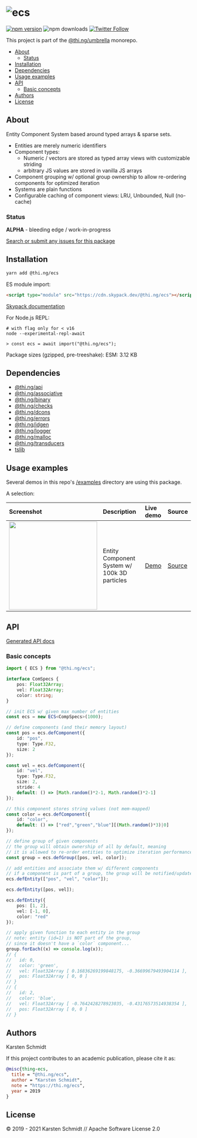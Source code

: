 <!-- This file is generated - DO NOT EDIT! -->

# ![ecs](https://media.thi.ng/umbrella/banners/thing-ecs.svg?39642279)

[![npm version](https://img.shields.io/npm/v/@thi.ng/ecs.svg)](https://www.npmjs.com/package/@thi.ng/ecs)
![npm downloads](https://img.shields.io/npm/dm/@thi.ng/ecs.svg)
[![Twitter Follow](https://img.shields.io/twitter/follow/thing_umbrella.svg?style=flat-square&label=twitter)](https://twitter.com/thing_umbrella)

This project is part of the
[@thi.ng/umbrella](https://github.com/thi-ng/umbrella/) monorepo.

- [About](#about)
  - [Status](#status)
- [Installation](#installation)
- [Dependencies](#dependencies)
- [Usage examples](#usage-examples)
- [API](#api)
  - [Basic concepts](#basic-concepts)
- [Authors](#authors)
- [License](#license)

## About

Entity Component System based around typed arrays & sparse sets.

- Entities are merely numeric identifiers
- Component types:
    - Numeric / vectors are stored as typed array views with customizable striding
    - arbitrary JS values are stored in vanilla JS arrays
- Component grouping w/ optional group ownership to allow re-ordering
  components for optimized iteration
- Systems are plain functions
- Configurable caching of component views: LRU, Unbounded, Null (no-cache)

### Status

**ALPHA** - bleeding edge / work-in-progress

[Search or submit any issues for this package](https://github.com/thi-ng/umbrella/issues?q=%5Becs%5D+in%3Atitle)

## Installation

```bash
yarn add @thi.ng/ecs
```

ES module import:

```html
<script type="module" src="https://cdn.skypack.dev/@thi.ng/ecs"></script>
```

[Skypack documentation](https://docs.skypack.dev/)

For Node.js REPL:

```text
# with flag only for < v16
node --experimental-repl-await

> const ecs = await import("@thi.ng/ecs");
```

Package sizes (gzipped, pre-treeshake): ESM: 3.12 KB

## Dependencies

- [@thi.ng/api](https://github.com/thi-ng/umbrella/tree/develop/packages/api)
- [@thi.ng/associative](https://github.com/thi-ng/umbrella/tree/develop/packages/associative)
- [@thi.ng/binary](https://github.com/thi-ng/umbrella/tree/develop/packages/binary)
- [@thi.ng/checks](https://github.com/thi-ng/umbrella/tree/develop/packages/checks)
- [@thi.ng/dcons](https://github.com/thi-ng/umbrella/tree/develop/packages/dcons)
- [@thi.ng/errors](https://github.com/thi-ng/umbrella/tree/develop/packages/errors)
- [@thi.ng/idgen](https://github.com/thi-ng/umbrella/tree/develop/packages/idgen)
- [@thi.ng/logger](https://github.com/thi-ng/umbrella/tree/develop/packages/logger)
- [@thi.ng/malloc](https://github.com/thi-ng/umbrella/tree/develop/packages/malloc)
- [@thi.ng/transducers](https://github.com/thi-ng/umbrella/tree/develop/packages/transducers)
- [tslib](https://github.com/thi-ng/umbrella/tree/develop/packages/undefined)

## Usage examples

Several demos in this repo's
[/examples](https://github.com/thi-ng/umbrella/tree/develop/examples)
directory are using this package.

A selection:

| Screenshot                                                                                                          | Description                                  | Live demo                                     | Source                                                                     |
|:--------------------------------------------------------------------------------------------------------------------|:---------------------------------------------|:----------------------------------------------|:---------------------------------------------------------------------------|
| <img src="https://raw.githubusercontent.com/thi-ng/umbrella/develop/assets/examples/soa-ecs-100k.png" width="240"/> | Entity Component System w/ 100k 3D particles | [Demo](https://demo.thi.ng/umbrella/soa-ecs/) | [Source](https://github.com/thi-ng/umbrella/tree/develop/examples/soa-ecs) |

## API

[Generated API docs](https://docs.thi.ng/umbrella/ecs/)

### Basic concepts

```ts
import { ECS } from "@thi.ng/ecs";

interface ComSpecs {
    pos: Float32Array;
    vel: Float32Array;
    color: string;
}

// init ECS w/ given max number of entities
const ecs = new ECS<CompSpecs>(1000);

// define components (and their memory layout)
const pos = ecs.defComponent({
    id: "pos",
    type: Type.F32,
    size: 2
});

const vel = ecs.defComponent({
    id: "vel",
    type: Type.F32,
    size: 2,
    stride: 4
    default: () => [Math.random()*2-1, Math.random()*2-1]
});

// this component stores string values (not mem-mapped)
const color = ecs.defComponent({
    id: "color",
    default: () => ["red","green","blue"][(Math.random()*3)|0]
});

// define group of given components
// the group will obtain ownership of all by default, meaning
// it is allowed to re-order entities to optimize iteration performance
const group = ecs.defGroup([pos, vel, color]);

// add entities and associate them w/ different components
// if a component is part of a group, the group will be notified/updated
ecs.defEntity(["pos", "vel", "color"]);

ecs.defEntity([pos, vel]);

ecs.defEntity({
    pos: [1, 2],
    vel: [-1, 0],
    color: "red"
});

// apply given function to each entity in the group
// note: entity (id=1) is NOT part of the group,
// since it doesn't have a `color` component...
group.forEach((x) => console.log(x));
// {
//   id: 0,
//   color: 'green',
//   vel: Float32Array [ 0.16836269199848175, -0.36699679493904114 ],
//   pos: Float32Array [ 0, 0 ]
// }
// {
//   id: 2,
//   color: 'blue',
//   vel: Float32Array [ -0.7642428278923035, -0.43176573514938354 ],
//   pos: Float32Array [ 0, 0 ]
// }
```

## Authors

Karsten Schmidt

If this project contributes to an academic publication, please cite it as:

```bibtex
@misc{thing-ecs,
  title = "@thi.ng/ecs",
  author = "Karsten Schmidt",
  note = "https://thi.ng/ecs",
  year = 2019
}
```

## License

&copy; 2019 - 2021 Karsten Schmidt // Apache Software License 2.0
